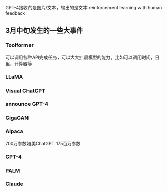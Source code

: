 GPT-4接收的是图片/文本，输出的是文本
reinforcement learning with human feedback















## 3月中旬发生的一些大事件
### Toolformer
可以调用各种API完成任务，可以大大扩展模型的能力，比如可以调用时间，日里，计算器等

### LLaMA

### Visual ChatGPT

### announce GPT-4

### GigaGAN

### AIpaca 
700万参数媲美ChatGPT 175百万参数

### GPT-4

### PALM

### Claude
